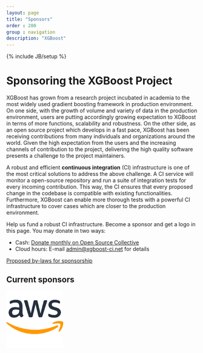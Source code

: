 ```yaml
---
layout: page
title: "Sponsors"
order : 200
group : navigation
description: "XGBoost"
---
```

{% include JB/setup %}

# Sponsoring the XGBoost Project

XGBoost has grown from a research project incubated in academia to the most widely used gradient boosting framework in production environment. On one side, with the growth of volume and variety of data in the production environment, users are putting accordingly growing expectation to XGBoost in terms of more functions, scalability and robustness. On the other side, as an open source project which develops in a fast pace, XGBoost has been receiving contributions from many individuals and organizations around the world. Given the high expectation from the users and the increasing channels of contribution to the project, delivering the high quality software presents a challenge to the project maintainers.

A robust and efficient **continuous integration** (CI) infrastructure is one of the most critical solutions to address the above challenge. A CI service will monitor a open-source repository and run a suite of integration tests for every incoming contribution. This way, the CI ensures that every proposed change in the codebase is compatible with existing functionalities. Furthermore, XGBoost can enable more thorough tests with a powerful CI infrastructure to cover cases which are closer to the production environment.

Help us fund a robust CI infrastructure. Become a sponsor and get a logo in this page. You may donate in two ways:
* Cash: [Donate monthly on Open Source Collective](https://opencollective.com/xgboost)
* Cloud hours: E-mail admin@xgboost-ci.net for details

[Proposed by-laws for sponsorship](https://docs.google.com/document/d/1REQH8UHCLZ5rePsTpQIaSIaI5s9DVFcjWarXvEgQdro/edit?usp=sharing)

## Current sponsors

![Amazon Web Services](./images/sponsors/aws_logo.png "Amazon Web Services")

